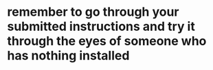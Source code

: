 # remember to go through your submitted instructions and try it through the eyes of someone who has nothing installed
